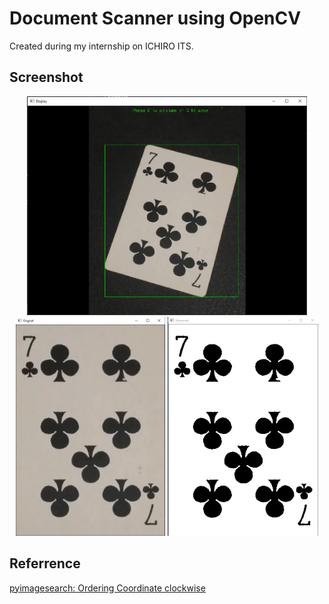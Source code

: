 # Document Scanner using OpenCV
Created during my internship on ICHIRO ITS.
## Screenshot
<p align="center">
  <img src="./image/interface.png" height="350" title="Interface">
  <img src="./image/original.png" height="350" alt="Original">
  <img src="./image/enhanced.png" height="350" alt="enhanced">
</p>

## Referrence
[pyimagesearch: Ordering Coordinate clockwise](https://www.pyimagesearch.com/2016/03/21/ordering-coordinates-clockwise-with-python-and-opencv/)

